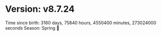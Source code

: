 # Version: v8.7.24
Time since birth: 3160 days, 75840 hours, 4550400 minutes, 273024000 seconds
Season: Spring 🌸
